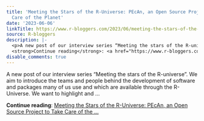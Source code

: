 ```yaml
---
title: 'Meeting the Stars of the R-Universe: PEcAn, an Open Source Project to Take
  Care of the Planet'
date: '2023-06-06'
linkTitle: https://www.r-bloggers.com/2023/06/meeting-the-stars-of-the-r-universe-pecan-an-open-source-project-to-take-care-of-the-planet/
source: R-bloggers
description: |-
  <p>A new post of our interview series “Meeting the stars of the R-universe”. We aim to introduce the teams and people behind the development of software and packages many of us use and which are available through the R-Universe. We want to highlight and ...</p>
  <strong>Continue reading</strong>: <a href="https://www.r-bloggers.com/2023/06/meeting-the-stars-of-the-r-universe-pecan-an-open-source-project-to-take-care-of-the-planet/">Meeting the Stars of the R-Universe: PEcAn, an Open Source Project to Take Care of the ...
disable_comments: true
---
```

<p>A new post of our interview series “Meeting the stars of the R-universe”. We aim to introduce the teams and people behind the development of software and packages many of us use and which are available through the R-Universe. We want to highlight and ...</p>
<strong>Continue reading</strong>: <a href="https://www.r-bloggers.com/2023/06/meeting-the-stars-of-the-r-universe-pecan-an-open-source-project-to-take-care-of-the-planet/">Meeting the Stars of the R-Universe: PEcAn, an Open Source Project to Take Care of the ...